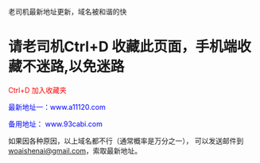 老司机最新地址更新，域名被和谐的快

<h1>请老司机Ctrl+D 收藏此页面，手机端收藏不迷路,以免迷路</h1>
<p style="color:red">Ctrl+D 加入收藏夹 </p>
<p style="color:blue">最新地址一：www.a11120.com</p> 
<p style="color:blue">备用地址：	www.93cabi.com</p> 


如果因各种原因，以上域名都不行（通常概率是万分之一），
可以发送邮件到  <a style="color:red">woaishenai@gmail.com</a>，索取最新地址。
